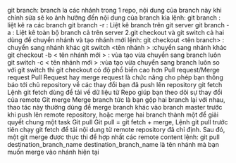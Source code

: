 git branch:
branch la các nhánh trong 1 repo, nội dung của branch này khi chỉnh sửa sẽ ko ảnh hưởng đến nội dung của branch kia
lệnh: git branch : liệt kê ra các branch
git branch -r : Liệt kê branch trên git server
 git branch -a : Liệt kê toàn bộ branch cả trên server
 2.git checkout và git switch
 cả hai dùng để chuyển nhánh và tạo nhánh mới
 lệnh: git checkout <tên branch> : chuyển sang nhánh khác
 git switch <tên nhánh > :chuyển sang nhánh khác
 git checkout -b < tên nhánh mới > : vùa tạo vừa chuyển sang branch luôn
 git switch -c < tên nhánh mới > :vùa tạo vừa chuyển sang branch luôn
 so với git switch thì git checkout có độ phổ biến cao hơn
 Pull request/Merge request
Pull Request hay merge request là chức năng cho phép bạn thông báo tới chủ repository về các thay đổi bạn đã push lên repository
git fetch
Lệnh git fetch dùng để tải về dữ liệu từ Repo giúp bạn theo dõi sự thay đổi của remote
Git merge
Merge branch tức là bạn gộp hai branch lại với nhau, thao tác này thường dùng để merge branch khác vào branch master trước khi push lên remote repository, hoặc merge hai branch thành một để giải quyết chung một task
Git pull
Git pull = git fetch + merge, Lệnh git pull trước tiên chạy git fetch để tải nội dung từ remote repository đã chỉ định. Sau đó, một git merge được thực thi để hợp nhất các remote content
lệnh: git pull destination_branch_name
destination_branch_name là tên nhánh mà bạn muốn merge vào nhánh hiện tại

